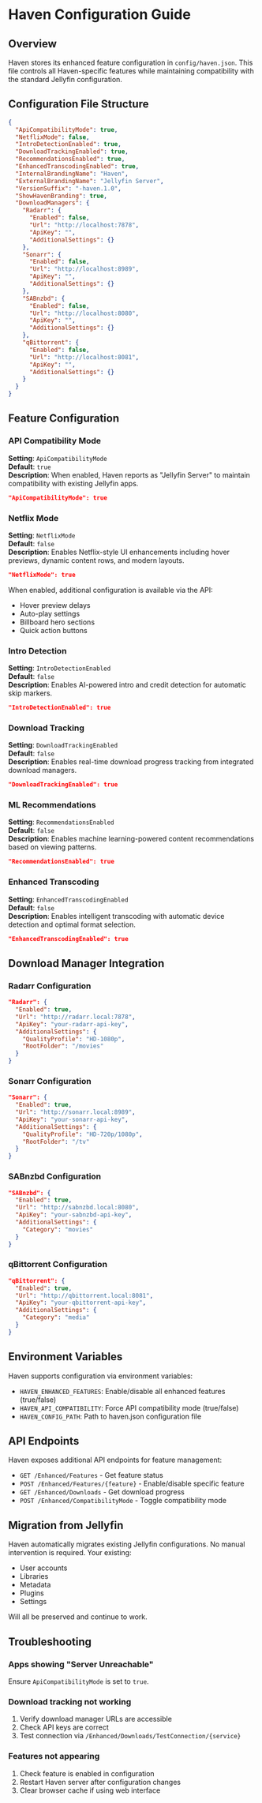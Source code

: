 # Haven Configuration Guide

## Overview

Haven stores its enhanced feature configuration in `config/haven.json`. This file controls all Haven-specific features while maintaining compatibility with the standard Jellyfin configuration.

## Configuration File Structure

```json
{
  "ApiCompatibilityMode": true,
  "NetflixMode": false,
  "IntroDetectionEnabled": true,
  "DownloadTrackingEnabled": true,
  "RecommendationsEnabled": true,
  "EnhancedTranscodingEnabled": true,
  "InternalBrandingName": "Haven",
  "ExternalBrandingName": "Jellyfin Server",
  "VersionSuffix": "-haven.1.0",
  "ShowHavenBranding": true,
  "DownloadManagers": {
    "Radarr": {
      "Enabled": false,
      "Url": "http://localhost:7878",
      "ApiKey": "",
      "AdditionalSettings": {}
    },
    "Sonarr": {
      "Enabled": false,
      "Url": "http://localhost:8989",
      "ApiKey": "",
      "AdditionalSettings": {}
    },
    "SABnzbd": {
      "Enabled": false,
      "Url": "http://localhost:8080",
      "ApiKey": "",
      "AdditionalSettings": {}
    },
    "qBittorrent": {
      "Enabled": false,
      "Url": "http://localhost:8081",
      "ApiKey": "",
      "AdditionalSettings": {}
    }
  }
}
```

## Feature Configuration

### API Compatibility Mode

**Setting**: `ApiCompatibilityMode`  
**Default**: `true`  
**Description**: When enabled, Haven reports as "Jellyfin Server" to maintain compatibility with existing Jellyfin apps.

```json
"ApiCompatibilityMode": true
```

### Netflix Mode

**Setting**: `NetflixMode`  
**Default**: `false`  
**Description**: Enables Netflix-style UI enhancements including hover previews, dynamic content rows, and modern layouts.

```json
"NetflixMode": true
```

When enabled, additional configuration is available via the API:
- Hover preview delays
- Auto-play settings
- Billboard hero sections
- Quick action buttons

### Intro Detection

**Setting**: `IntroDetectionEnabled`  
**Default**: `false`  
**Description**: Enables AI-powered intro and credit detection for automatic skip markers.

```json
"IntroDetectionEnabled": true
```

### Download Tracking

**Setting**: `DownloadTrackingEnabled`  
**Default**: `false`  
**Description**: Enables real-time download progress tracking from integrated download managers.

```json
"DownloadTrackingEnabled": true
```

### ML Recommendations

**Setting**: `RecommendationsEnabled`  
**Default**: `false`  
**Description**: Enables machine learning-powered content recommendations based on viewing patterns.

```json
"RecommendationsEnabled": true
```

### Enhanced Transcoding

**Setting**: `EnhancedTranscodingEnabled`  
**Default**: `false`  
**Description**: Enables intelligent transcoding with automatic device detection and optimal format selection.

```json
"EnhancedTranscodingEnabled": true
```

## Download Manager Integration

### Radarr Configuration

```json
"Radarr": {
  "Enabled": true,
  "Url": "http://radarr.local:7878",
  "ApiKey": "your-radarr-api-key",
  "AdditionalSettings": {
    "QualityProfile": "HD-1080p",
    "RootFolder": "/movies"
  }
}
```

### Sonarr Configuration

```json
"Sonarr": {
  "Enabled": true,
  "Url": "http://sonarr.local:8989",
  "ApiKey": "your-sonarr-api-key",
  "AdditionalSettings": {
    "QualityProfile": "HD-720p/1080p",
    "RootFolder": "/tv"
  }
}
```

### SABnzbd Configuration

```json
"SABnzbd": {
  "Enabled": true,
  "Url": "http://sabnzbd.local:8080",
  "ApiKey": "your-sabnzbd-api-key",
  "AdditionalSettings": {
    "Category": "movies"
  }
}
```

### qBittorrent Configuration

```json
"qBittorrent": {
  "Enabled": true,
  "Url": "http://qbittorrent.local:8081",
  "ApiKey": "your-qbittorrent-api-key",
  "AdditionalSettings": {
    "Category": "media"
  }
}
```

## Environment Variables

Haven supports configuration via environment variables:

- `HAVEN_ENHANCED_FEATURES`: Enable/disable all enhanced features (true/false)
- `HAVEN_API_COMPATIBILITY`: Force API compatibility mode (true/false)
- `HAVEN_CONFIG_PATH`: Path to haven.json configuration file

## API Endpoints

Haven exposes additional API endpoints for feature management:

- `GET /Enhanced/Features` - Get feature status
- `POST /Enhanced/Features/{feature}` - Enable/disable specific feature
- `GET /Enhanced/Downloads` - Get download progress
- `POST /Enhanced/CompatibilityMode` - Toggle compatibility mode

## Migration from Jellyfin

Haven automatically migrates existing Jellyfin configurations. No manual intervention is required. Your existing:
- User accounts
- Libraries
- Metadata
- Plugins
- Settings

Will all be preserved and continue to work.

## Troubleshooting

### Apps showing "Server Unreachable"

Ensure `ApiCompatibilityMode` is set to `true`.

### Download tracking not working

1. Verify download manager URLs are accessible
2. Check API keys are correct
3. Test connection via `/Enhanced/Downloads/TestConnection/{service}`

### Features not appearing

1. Check feature is enabled in configuration
2. Restart Haven server after configuration changes
3. Clear browser cache if using web interface